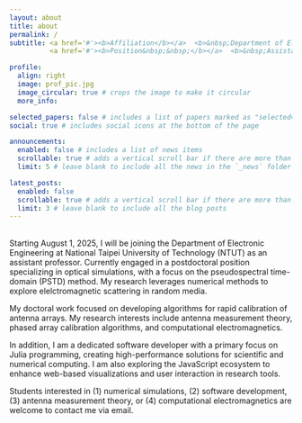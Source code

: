 ```yaml
---
layout: about
title: about
permalink: /
subtitle: <a href='#'><b>Affiliation</b></a>  <b>&nbsp;Department of Electronic Engineering, National Taipei University of Technology</b><br>
          <a href='#'><b>Position&nbsp;&nbsp;</b></a>  <b>&nbsp;Assistant Professor</b>

profile:
  align: right
  image: prof_pic.jpg
  image_circular: true # crops the image to make it circular
  more_info: 

selected_papers: false # includes a list of papers marked as "selected={true}"
social: true # includes social icons at the bottom of the page

announcements:
  enabled: false # includes a list of news items
  scrollable: true # adds a vertical scroll bar if there are more than 3 news items
  limit: 5 # leave blank to include all the news in the `_news` folder

latest_posts:
  enabled: false
  scrollable: true # adds a vertical scroll bar if there are more than 3 new posts items
  limit: 3 # leave blank to include all the blog posts
---
```


<br>
Starting August 1, 2025, I will be joining the Department of Electronic Engineering at National Taipei University of Technology (NTUT) as an assistant professor. Currently engaged in a postdoctoral position specializing in optical simulations, with a focus on the pseudospectral time-domain (PSTD) method. My research leverages numerical methods to explore elelctromagnetic scattering in random media.

My doctoral work focused on developing algorithms for rapid calibration of antenna arrays. My research interests include antenna measurement theory, phased array calibration algorithms, and computational electromagnetics.

In addition, I am a dedicated software developer with a primary focus on Julia programming, creating high-performance solutions for scientific and numerical computing. I am also exploring the JavaScript ecosystem to enhance web-based visualizations and user interaction in research tools.

Students interested in (1) numerical simulations, (2) software development, (3) antenna measurement theory, or (4) computational electromagnetics are welcome to contact me via email.
